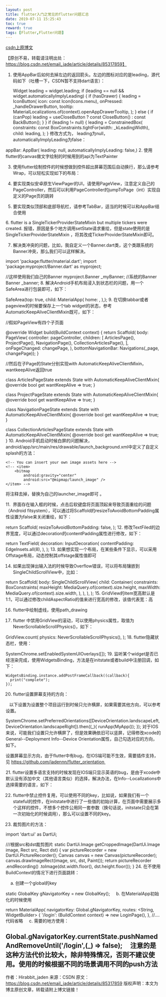 ```yaml
---
layout: post
title: flutter入门之常见的flutter问题汇总
date: 2019-07-11 15:25:43
toc: true
reward: true
tags: [Flutter,Flutter问题]
---
```

[csdn上原博文](https://blog.csdn.net/email_jade/article/details/85317859###)

【原创不易，转载请注明出处：https://blog.csdn.net/email_jade/article/details/85317859】
<!--more-->
1. 使用AppBar后如何去掉左边的返回箭头。左边的图标对应的是leading，源代码如下（吐槽一下，CSDN暂不支持dart语言）：

    Widget leading = widget.leading;
    if (leading == null && widget.automaticallyImplyLeading) {
      if (hasDrawer) {
        leading = IconButton(
          icon: const Icon(Icons.menu),
          onPressed: _handleDrawerButton,
          tooltip: MaterialLocalizations.of(context).openAppDrawerTooltip,
        );
      } else {
        if (canPop)
          leading = useCloseButton ? const CloseButton() : const BackButton();
      }
    }
    if (leading != null) {
      leading = ConstrainedBox(
        constraints: const BoxConstraints.tightFor(width: _kLeadingWidth),
        child: leading,
      );
    }
修改方式为， leading为null，automaticallyImplyLeading为false：

appBar: AppBar(
        leading: null,
        automaticallyImplyLeading: false,)
2. 使用flutter的canvas做文字绘制的时候用到的api为TextPainter

3. 使用flutter绘制控件的时候想做到控件超出屏幕范围后自动换行，那么请参考Wrap，可以轻松实现如下的布局：



4. 要实现类似安卓原生ViewPager的UI，请使用PageView，注意定义自己的PageController，然后可以利用PageController的jumpToPage（int）实现自定义的Page页的跳转

5. 要实现类似顶部和底部导航栏，请参考TabBar，适当的时候可以和AppBar结合使用

6. flutter is a SingleTickerProviderStateMixin but multiple tickers were created. 报错，原因是多个地方调用setState请求重绘，但是state使用的是SingleTickerProviderStateMixin ，将其改成TickerProviderStateMixin即可。

7. 解决类冲突的问题，比如，我自定义一个Banner.dart类，这个类跟系统的Banner冲突，那么我们可以这样解决。

import 'package:flutter/material.dart';
import 'package:myproject/Banner.dart' as myproject;
 
//这样使用我们自己的Banner
myproject.Banner _myBanner;
//系统的Banner
Banner _banner;
8. 解决Android手机布局浸入到状态栏的问题，用一个SafeArea进行包装即可，如下：

SafeArea(top: true,
      child: MaterialApp(
        home: ,
      ),);
9. 在切换tabbar或者pageview的时候要保存上一个tab widget的状态，参考AutomaticKeepAliveClientMixin既可，如下：

//假如PageView有四个子页面
 
 @override
  Widget build(BuildContext context) {
    return Scaffold(
        body: PageView(
          controller: pageController,
          children: <Widget>[
            ArticlesPage(),
            ProjectPage(),
            NavigationPage(),
            CollectionArticlesPage(),
          ],
          onPageChanged: changePage,
        ),
        bottomNavigationBar: Navigations(_page, changePage));
  }
 
 
 
//然后在子Page的State分别实现with AutomaticKeepAliveClientMixin，wantkeepAlive返回true
 
class ArticlesPageState extends State<ArticlesPage> with AutomaticKeepAliveClientMixin{
  @override
  bool get wantKeepAlive => true;
}
 
class ProjectPageState extends State<ProjectPage> with AutomaticKeepAliveClientMixin{
  @override
  bool get wantKeepAlive => true;
}
 
class NavigationPageState extends State<NavigationPage> with AutomaticKeepAliveClientMixin{
  @override
  bool get wantKeepAlive => true;
}
 
class CollectionArticlesPageState extends State<CollectionArticlesPage> with AutomaticKeepAliveClientMixin{
  @override
  bool get wantKeepAlive => true;
}
10. Android手机启动时候白屏的问题解决，android/app/src/main/res/drawable/launch_background.xml中定义了自定义splash的方法：

<?xml version="1.0" encoding="utf-8"?>
<!-- Modify this file to customize your launch splash screen -->
<layer-list xmlns:android="http://schemas.android.com/apk/res/android">
    <item android:drawable="@android:color/white" />
 
    <!-- You can insert your own image assets here -->
    <!-- <item>
        <bitmap
            android:gravity="center"
            android:src="@mipmap/launch_image" />
    </item> -->
</layer-list>
将<item>注释去掉，替换为自己的launcher_image即可 。

11.  界面存在输入框的时候，点击后软键盘将页面顶起来导致页面重绘的问题（Android fitsystem），可以通过将Scaffold的resizeToAvoidBottomPadding属性设置为false来关闭重绘，如下：

return Scaffold(
      resizeToAvoidBottomPadding: false,
);
12. 修改TextFiled的边界宽度，可以通过decoration的contentPadding属性进行修改，如下：

return TextField(
        decoration: InputDecoration(
          contentPadding: EdgeInsets.all(8),
        ),
);
13. 如果想实现一个布局，在某些条件下显示，可以采用Offstage布局，动态控制其offstage属性值即可

14. 如果出现弹出输入法的时候导致Overflow错误，可以将布局镶嵌到SingleChildScrollView中，比如：

 return Scaffold(
      body: SingleChildScrollView(
        child: Container(
          constraints: BoxConstraints(
            maxHeight: MediaQuery.of(context).size.height,
            maxWidth: MediaQuery.of(context).size.width,
          ),
        ),
    ),
);
15. GridView的item宽高默认是1:1，可以通过修改childAspectRatio的值来进行宽高的修改，该值代表宽：高

16. flutter中绘制虚线，使用path_drawing

17. flutter 中禁用GridView的滚动，可以使用physics属性，取值为NeverScrollableScrollPhysics()，如下：

GridView.count(
      physics: NeverScrollableScrollPhysics(),
);
18. flutter隐藏状态栏，使用：

SystemChrome.setEnabledSystemUIOverlays([]);
19. 监听某个widget是否已经渲染完成，使用WidgetsBinding，方法是在initstate或者build中注册回调，如下：

    WidgetsBinding.instance.addPostFrameCallback((callback){
      print("complete");
    });
20. flutter设置屏幕支持的方向：

   以下设置为设置整个项目运行到时候只允许横屏，如果需要其他方向，可以参考设置。

  SystemChrome.setPreferredOrientations([DeviceOrientation.landscapeLeft, DeviceOrientation.landscapeRight]).then((_){
    runApp(MyApp());
  });
对于IOS来说，可能我们设置只允许横屏了，但是效果确依旧可以竖屏，记得修改xcode的General--Deployment Info--Device Orientation属性，自己勾选对应的方向，如下。



设置屏幕显示方向，由于flutter中有bug，在IOS端可能不生效，需要插件支持，见 https://github.com/jadennn/flutter_orientation 

21. flutter设置多语言支持的时候发现在IOS端只显示英语的bug，是由于xcode中默认没有添加中文（其他语言类似）的选择，解决办法，在Info--Locallzations中选择需要的语言，如下：



22. flutter中禁止控件复用，可以使用不同的key，比如说，如果我们有一个stateful的控件，在initstate中进行了一些值的初始计算，在页面中需要展示多个这样的控件，不想多个控件公用同一套参数（换句话说，initstate只会在第一次初始化的时候调用），那么可以设置不同的key。

23. 裁剪图片的方法：

import 'dart:ui' as DartUi;
  
///根据src和dst裁剪图片
  static DartUi.Image getCroppedImage(DartUi.Image image, Rect src, Rect dst) {
    var pictureRecorder = new DartUi.PictureRecorder();
    Canvas canvas = new Canvas(pictureRecorder);
    canvas.drawImageRect(image, src, dst, Paint());
    return pictureRecorder
        .endRecording()
        .toImage(dst.width.floor(), dst.height.floor());
  }
24. 在不使用BuildContext的情况下进行页面跳转：

    a. 创建一个global的key

static GlobalKey<NavigatorState> gNavigatorKey = new GlobalKey<NavigatorState>();
    b. 在MaterialApp初始化的时候使用

return MaterialApp(
      navigatorKey: Global.gNavigatorKey,
      routes: <String, WidgetBuilder> {
        '/login': (BuildContext context) => new LoginPage(),
      },
      //....代码省略
    c. 需要的地方使用：

Global.gNavigatorKey.currentState.pushNamedAndRemoveUntil('/login',(_) => false);
    注意的是这种方法代价比较大，除非特殊情况，否则不建议使用。使用的时候根据不同的场景调用不同的push方法
--------------------- 
作者：Hirabbit_jaden 
来源：CSDN 
原文：https://blog.csdn.net/email_jade/article/details/85317859 
版权声明：本文为博主原创文章，转载请附上博文链接！